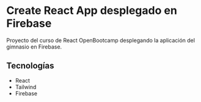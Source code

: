 # Create React App desplegado en Firebase

Proyecto del curso de React OpenBootcamp desplegando la aplicación del gimnasio en Firebase.

## Tecnologías

- React
- Tailwind
- Firebase
 
